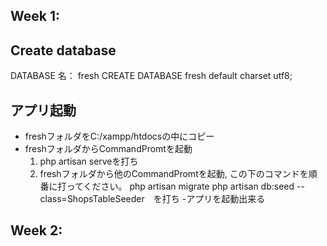 ## Week 1:
## Create database
DATABASE 名： fresh
CREATE DATABASE fresh default charset utf8;

## アプリ起動
- freshフォルダをC:/xampp/htdocsの中にコピー
- freshフォルダからCommandPromtを起動
    1. php artisan serveを打ち
    2. freshフォルダから他のCommandPromtを起動, この下のコマンドを順番に打ってください。
        php artisan migrate
        php artisan db:seed --class=ShopsTableSeeder　を打ち
-アプリを起動出来る

## Week 2:
